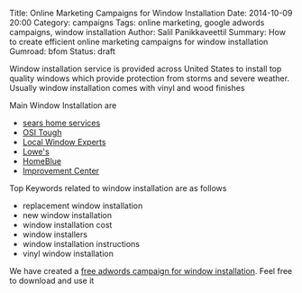Title: Online Marketing Campaigns for Window Installation
Date: 2014-10-09 20:00
Category: campaigns
Tags: online marketing, google adwords campaigns, window installation
Author: Salil Panikkaveettil
Summary: How to create efficient online marketing campaigns for window installation
Gumroad: bfom
Status: draft

Window installation service is provided across United States to install top quality windows which provide protection from storms and severe weather. Usually window installation comes with vinyl and wood finishes

Main Window Installation are 

- [sears home services](http://www.searshomeimprovements.com/ "sears home services Window Installation")
- [OSI Tough](http://www.ositough.com/en.html "OSI Tough Window Installation")
- [Local Window Experts](http://localwindowexperts.com/ "Local Window Experts Window Installation")
- [Lowe's](http://www.lowes.com/ "Lowe's Window Installation")
- [HomeBlue](http://www.homeblue.com/ "HomeBlue Window Installation")
- [Improvement Center](http://www.improvementcenter.com/ "Improvement Center Window Installation")

Top Keywords related to window installation are as follows

- replacement window installation
- new window installation
- window installation cost
- window installers
- window installation instructions
- vinyl window installation

We have created a [free adwords campaign for window installation](https://gumroad.com/l/bfom "free adwords campaign for window installation"). Feel free to download and use it

